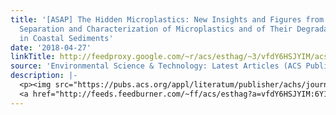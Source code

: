 ```yaml
---
title: '[ASAP] The Hidden Microplastics: New Insights and Figures from the Thorough
  Separation and Characterization of Microplastics and of Their Degradation Byproducts
  in Coastal Sediments'
date: '2018-04-27'
linkTitle: http://feedproxy.google.com/~r/acs/esthag/~3/vfdY6HSJYIM/acs.est.8b01487
source: 'Environmental Science & Technology: Latest Articles (ACS Publications)'
description: |-
  <p><img src="https://pubs.acs.org/appl/literatum/publisher/achs/journals/content/esthag/0/esthag.ahead-of-print/acs.est.8b01487/20180427/images/medium/es-2018-01487m_0009.gif" alt="TOC Graphic"/></p><div><cite>Environmental Science & Technology</cite></div><div>DOI: 10.1021/acs.est.8b01487</div><div class="feedflare">
  <a href="http://feeds.feedburner.com/~ff/acs/esthag?a=vfdY6HSJYIM:6Y1idrmj4OQ:yIl2AUoC8zA"><img src="http://feeds.feedburner.com/~ff/acs/esthag?d=yIl2AUoC8zA" border="0"></img></a>
---
```

